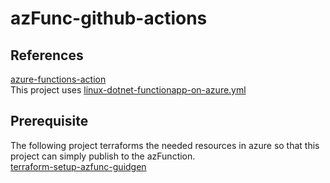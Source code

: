 # azFunc-github-actions

## References
[azure-functions-action](https://github.com/marketplace/actions/azure-functions-action)  
This project uses [linux-dotnet-functionapp-on-azure.yml](https://github.com/Azure/actions-workflow-samples/blob/master/FunctionApp/linux-dotnet-functionapp-on-azure.yml)  

## Prerequisite
The following project terraforms the needed resources in azure so that this project can simply publish to the azFunction.  
[terraform-setup-azfunc-guidgen](https://github.com/fluffy-bunny/terraform-setup-azfunc-guidgen)  

